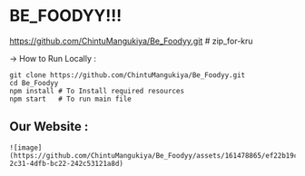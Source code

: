 # BE_FOODYY!!!
https://github.com/ChintuMangukiya/Be_Foodyy.git # zip_for-kru


-> How to Run Locally : 
   
    git clone https://github.com/ChintuMangukiya/Be_Foodyy.git
    cd Be_Foodyy
    npm install # To Install required resources
    npm start   # To run main file


## Our Website : 

    ![image](https://github.com/ChintuMangukiya/Be_Foodyy/assets/161478865/ef22b19c-2c31-4dfb-bc22-242c53121a8d)



    
